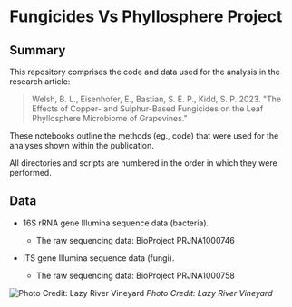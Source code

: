 # Fungicides Vs Phyllosphere Project

## Summary
This repository comprises the code and data used for the analysis in the research article:

> Welsh, B. L., Eisenhofer, E., Bastian, S. E. P., Kidd, S. P. 2023. "The Effects of Copper- and Sulphur-Based Fungicides on the Leaf Phyllosphere Microbiome of Grapevines."

These notebooks outline the methods (eg., code) that were used for the analyses shown within the publication.

All directories and scripts are numbered in the order in which they were performed.

## Data

 - 16S rRNA gene Illumina sequence data (bacteria).
				 
	 - The raw sequencing data: BioProject PRJNA1000746
	
 - ITS gene Illumina sequence data (fungi).

	 - The raw sequencing data: BioProject PRJNA1000758

![*Photo Credit: Lazy River Vineyard*](https://lazyrivervineyard.com/wp-content/uploads/2015/07/Fruit-Banner.jpg)
*Photo Credit: Lazy River Vineyard*

